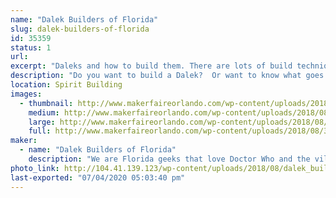 ```yaml
---
name: "Dalek Builders of Florida"
slug: dalek-builders-of-florida
id: 35359
status: 1
url: 
excerpt: "Daleks and how to build them. There are lots of build techniques to building one and lots of things you have to think about before building."
description: "Do you want to build a Dalek?  Or want to know what goes into building one? We will have our British War Dalek that is made of cardboard on display. Some parts &amp; pieces from mid-build fully functional Daleks, build manuals, and other Dalek related materials. We are hoping to be working on the cardboard Dalek during MakerFaire doing some upgrades. We are more than happy to discuss with anyone about the building materials and techniques used to build a Dalek. Build topics can include types of construction materials, electronics, and painting. Building a Dalek takes all types of creative outlets."
location: Spirit Building
images:
  - thumbnail: http://www.makerfaireorlando.com/wp-content/uploads/2018/08/31404147_1673475386020803_4195444785780408664_n.jpg
    medium: http://www.makerfaireorlando.com/wp-content/uploads/2018/08/31404147_1673475386020803_4195444785780408664_n.jpg
    large: http://www.makerfaireorlando.com/wp-content/uploads/2018/08/31404147_1673475386020803_4195444785780408664_n.jpg
    full: http://www.makerfaireorlando.com/wp-content/uploads/2018/08/31404147_1673475386020803_4195444785780408664_n.jpg
maker:
  - name: "Dalek Builders of Florida"
    description: "We are Florida geeks that love Doctor Who and the villainous Daleks, that is why we built them. We love building them and sharing them with other enthusiasts. We will talk up storm about our builds and sharing tips and procedures for the builds. We are always looking to add to our Florida Brigade Skaro Army."
photo_link: http://104.41.139.123/wp-content/uploads/2018/08/dalek_builders_v3-01-1024x1024.jpg
last-exported: "07/04/2020 05:03:40 pm"
---
```

